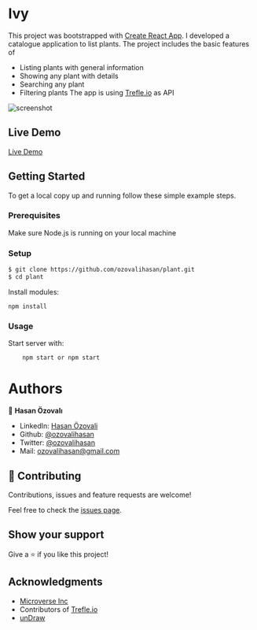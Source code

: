 # Ivy

This project was bootstrapped with [Create React App](https://github.com/facebook/create-react-app).
I developed a catalogue application to list plants. The project includes the basic features of
- Listing plants with general information
- Showing any plant with details
- Searching any plant
- Filtering plants
The app is using [Trefle.io](https://trefle.io/) as API

![screenshot](./ivy.gif)

## Live Demo
[Live Demo](https://ivy.ozovalihasan.com/)

## Getting Started

To get a local copy up and running follow these simple example steps.

### Prerequisites

Make sure Node.js is running on your local machine

### Setup

~~~bash
$ git clone https://github.com/ozovalihasan/plant.git
$ cd plant
~~~

Install modules:

```
npm install
```

### Usage

Start server with:

```
    npm start or npm start
```

# Authors

👤 **Hasan Özovalı**

- LinkedIn: [Hasan Özovali](https://www.linkedin.com/in/hasan-ozovali/)
- Github: [@ozovalihasan](https://github.com/ozovalihasan)
- Twitter: [@ozovalihasan](https://twitter.com/ozovalihasan)
- Mail: [ozovalihasan@gmail.com](ozovalihasan@gmail.com)

## 🤝 Contributing

Contributions, issues and feature requests are welcome!

Feel free to check the [issues page](issues/).

## Show your support

Give a ⭐️ if you like this project!

## Acknowledgments
- [Microverse Inc](https://www.microverse.org/)
- Contributors of [Trefle.io](https://trefle.io/)
- [unDraw](https://undraw.co/)